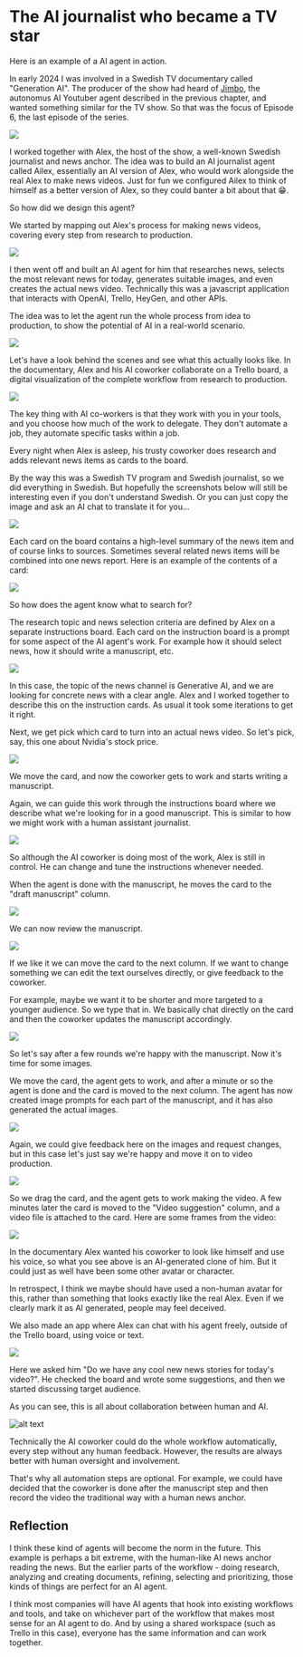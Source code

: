 # The AI journalist who became a TV star

Here is an example of a AI agent in action.

In early 2024 I was involved in a Swedish TV documentary called "Generation AI". The producer of the show had heard of [Jimbo](470-jimbo.md), the autonomus AI Youtuber agent described in the previous chapter, and wanted something similar for the TV show. So that was the focus of Episode 6, the last episode of the series.

![](../.gitbook/assets/480-svt-cover.png)

I worked together with Alex, the host of the show, a well-known Swedish journalist and news anchor. The idea was to build an AI journalist agent called Ailex, essentially an AI version of Alex, who would work alongside the real Alex to make news videos. Just for fun we configured Ailex to think of himself as a better version of Alex, so they could banter a bit about that 😁.

So how did we design this agent?

We started by mapping out Alex's process for making news videos, covering every step from research to production.

![](../.gitbook/assets/480-process-map.png)

I then went off and built an AI agent for him that researches news, selects the most relevant news for today, generates suitable images, and even creates the actual news video. Technically this was a javascript application that interacts with OpenAI, Trello, HeyGen, and other APIs.

The idea was to let the agent run the whole process from idea to production, to show the potential of AI in a real-world scenario.

![](../.gitbook/assets/480-process-map-2.png)

Let's have a look behind the scenes and see what this actually looks like. In the documentary, Alex and his AI coworker collaborate on a Trello board, a digital visualization of the complete workflow from research to production.

![](../.gitbook/assets/480-trello.png)

The key thing with AI co-workers is that they work with you in your tools, and you choose how much of the work to delegate. They don't automate a job, they automate specific tasks within a job.

Every night when Alex is asleep, his trusty coworker does research and adds relevant news items as cards to the board.

By the way this was a Swedish TV program and Swedish journalist, so we did everything in Swedish. But hopefully the screenshots below will still be interesting even if you don't understand Swedish. Or you can just copy the image and ask an AI chat to translate it for you...

![](../.gitbook/assets/480-adding-cards.png)

Each card on the board contains a high-level summary of the news item and of course links to sources. Sometimes several related news items will be combined into one news report. Here is an example of the contents of a card:

![](../.gitbook/assets/480-news-item.png)

So how does the agent know what to search for?

The research topic and news selection criteria are defined by Alex on a separate instructions board. Each card on the instruction board is a prompt for some aspect of the AI agent's work. For example how it should select news, how it should write a manuscript, etc.

![](../.gitbook/assets/480-instructions.png)

In this case, the topic of the news channel is Generative AI, and we are looking for concrete news with a clear angle. Alex and I worked together to describe this on the instruction cards. As usual it took some iterations to get it right.

Next, we get pick which card to turn into an actual news video. So let's pick, say, this one about Nvidia's stock price.

![](../.gitbook/assets/480-select-news.png)

We move the card, and now the coworker gets to work and starts writing a manuscript.

Again, we can guide this work through the instructions board where we describe what we're looking for in a good manuscript. This is similar to how we might work with a human assistant journalist.

![](../.gitbook/assets/480-instructions-2.png)

So although the AI coworker is doing most of the work, Alex is still in control. He can change and tune the instructions whenever needed.

When the agent is done with the manuscript, he moves the card to the "draft manuscript" column.

![](../.gitbook/assets/480-manuscript-done.png)

We can now review the manuscript.

![](../.gitbook/assets/480-manuscript-contents.png)

If we like it we can move the card to the next column. If we want to change something we can edit the text ourselves directly, or give feedback to the coworker.

For example, maybe we want it to be shorter and more targeted to a younger audience. So we type that in. We basically chat directly on the card and then the coworker updates the manuscript accordingly.

![](../.gitbook/assets/480-comment.png)

So let's say after a few rounds we're happy with the manuscript. Now it's time for some images.

We move the card, the agent gets to work, and after a minute or so the agent is done and the card is moved to the next column. The agent has now created image prompts for each part of the manuscript, and it has also generated the actual images.

![](../.gitbook/assets/480-images.png)

Again, we could give feedback here on the images and request changes, but in this case let's just say we're happy and move it on to video production.

![](../.gitbook/assets/480-approved-for-video.png)

So we drag the card, and the agent gets to work making the video. A few minutes later the card is moved to the "Video suggestion" column, and a video file is attached to the card. Here are some frames from the video:

![](../.gitbook/assets/480-video.png)

In the documentary Alex wanted his coworker to look like himself and use his voice, so what you see above is an AI-generated clone of him. But it could just as well have been some other avatar or character.

In retrospect, I think we maybe should have used a non-human avatar for this, rather than something that looks exactly like the real Alex. Even if we clearly mark it as AI generated, people may feel deceived.

We also made an app where Alex can chat with his agent freely, outside of the Trello board, using voice or text.

![](../.gitbook/assets/480-app.png)

Here we asked him "Do we have any cool new news stories for today's video?". He checked the board and wrote some suggestions, and then we started discussing target audience.

As you can see, this is all about collaboration between human and AI.

![alt text](../.gitbook/assets/480-full-workflow.png)

Technically the AI coworker could do the whole workflow automatically, every step without any human feedback.
However, the results are always better with human oversight and involvement.

That's why all automation steps are optional. For example, we could have decided that the coworker is done after the manuscript step and then record the video the traditional way with a human news anchor.

## Reflection

I think these kind of agents will become the norm in the future. This example is perhaps a bit extreme, with the human-like AI news anchor reading the news. But the earlier parts of the workflow - doing research, analyzing and creating documents, refining, selecting and prioritizing, those kinds of things are perfect for an AI agent.

I think most companies will have AI agents that hook into existing workflows and tools, and take on whichever part of the workflow that makes most sense for an AI agent to do. And by using a shared workspace (such as Trello in this case), everyone has the same information and can work together.
